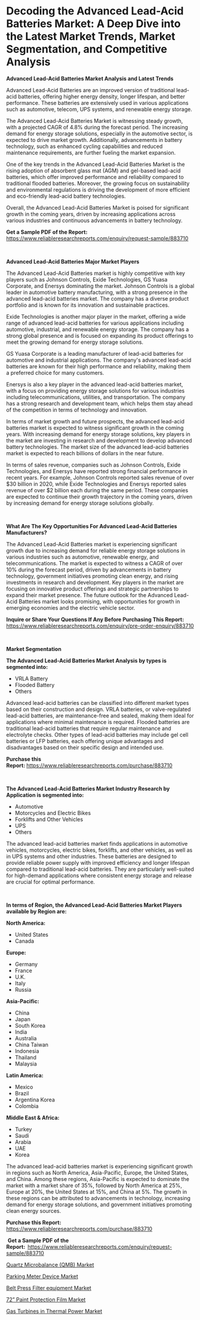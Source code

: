 <p><h1>Decoding the Advanced Lead-Acid Batteries Market: A Deep Dive into the Latest Market Trends, Market Segmentation, and Competitive Analysis</h1></p><p><strong>Advanced Lead-Acid Batteries Market Analysis and Latest Trends</strong></p>
<p><p>Advanced Lead-Acid Batteries are an improved version of traditional lead-acid batteries, offering higher energy density, longer lifespan, and better performance. These batteries are extensively used in various applications such as automotive, telecom, UPS systems, and renewable energy storage.</p><p>The Advanced Lead-Acid Batteries Market is witnessing steady growth, with a projected CAGR of 4.8% during the forecast period. The increasing demand for energy storage solutions, especially in the automotive sector, is expected to drive market growth. Additionally, advancements in battery technology, such as enhanced cycling capabilities and reduced maintenance requirements, are further fueling the market expansion.</p><p>One of the key trends in the Advanced Lead-Acid Batteries Market is the rising adoption of absorbent glass mat (AGM) and gel-based lead-acid batteries, which offer improved performance and reliability compared to traditional flooded batteries. Moreover, the growing focus on sustainability and environmental regulations is driving the development of more efficient and eco-friendly lead-acid battery technologies.</p><p>Overall, the Advanced Lead-Acid Batteries Market is poised for significant growth in the coming years, driven by increasing applications across various industries and continuous advancements in battery technology.</p></p>
<p><strong>Get a Sample PDF of the Report:&nbsp;</strong> <a href="https://www.reliableresearchreports.com/enquiry/request-sample/883710">https://www.reliableresearchreports.com/enquiry/request-sample/883710</a></p>
<p>&nbsp;</p>
<p><strong>Advanced Lead-Acid Batteries Major Market Players</strong></p>
<p><p>The Advanced Lead-Acid Batteries market is highly competitive with key players such as Johnson Controls, Exide Technologies, GS Yuasa Corporate, and Enersys dominating the market. Johnson Controls is a global leader in automotive battery manufacturing, with a strong presence in the advanced lead-acid batteries market. The company has a diverse product portfolio and is known for its innovation and sustainable practices.</p><p>Exide Technologies is another major player in the market, offering a wide range of advanced lead-acid batteries for various applications including automotive, industrial, and renewable energy storage. The company has a strong global presence and is focused on expanding its product offerings to meet the growing demand for energy storage solutions.</p><p>GS Yuasa Corporate is a leading manufacturer of lead-acid batteries for automotive and industrial applications. The company's advanced lead-acid batteries are known for their high performance and reliability, making them a preferred choice for many customers.</p><p>Enersys is also a key player in the advanced lead-acid batteries market, with a focus on providing energy storage solutions for various industries including telecommunications, utilities, and transportation. The company has a strong research and development team, which helps them stay ahead of the competition in terms of technology and innovation.</p><p>In terms of market growth and future prospects, the advanced lead-acid batteries market is expected to witness significant growth in the coming years. With increasing demand for energy storage solutions, key players in the market are investing in research and development to develop advanced battery technologies. The market size of the advanced lead-acid batteries market is expected to reach billions of dollars in the near future.</p><p>In terms of sales revenue, companies such as Johnson Controls, Exide Technologies, and Enersys have reported strong financial performance in recent years. For example, Johnson Controls reported sales revenue of over $30 billion in 2020, while Exide Technologies and Enersys reported sales revenue of over $2 billion each during the same period. These companies are expected to continue their growth trajectory in the coming years, driven by increasing demand for energy storage solutions globally.</p></p>
<p>&nbsp;</p>
<p><strong>What Are The Key Opportunities For Advanced Lead-Acid Batteries Manufacturers?</strong></p>
<p><p>The Advanced Lead-Acid Batteries market is experiencing significant growth due to increasing demand for reliable energy storage solutions in various industries such as automotive, renewable energy, and telecommunications. The market is expected to witness a CAGR of over 10% during the forecast period, driven by advancements in battery technology, government initiatives promoting clean energy, and rising investments in research and development. Key players in the market are focusing on innovative product offerings and strategic partnerships to expand their market presence. The future outlook for the Advanced Lead-Acid Batteries market looks promising, with opportunities for growth in emerging economies and the electric vehicle sector.</p></p>
<p><strong>Inquire or Share Your Questions If Any Before Purchasing This Report:</strong> <a href="https://www.reliableresearchreports.com/enquiry/pre-order-enquiry/883710">https://www.reliableresearchreports.com/enquiry/pre-order-enquiry/883710</a></p>
<p>&nbsp;</p>
<p><strong>Market Segmentation</strong></p>
<p><strong>The Advanced Lead-Acid Batteries Market Analysis by types is segmented into:</strong></p>
<p><ul><li>VRLA Battery</li><li>Flooded Battery</li><li>Others</li></ul></p>
<p><p>Advanced lead-acid batteries can be classified into different market types based on their construction and design. VRLA batteries, or valve-regulated lead-acid batteries, are maintenance-free and sealed, making them ideal for applications where minimal maintenance is required. Flooded batteries are traditional lead-acid batteries that require regular maintenance and electrolyte checks. Other types of lead-acid batteries may include gel cell batteries or LFP batteries, each offering unique advantages and disadvantages based on their specific design and intended use.</p></p>
<p><strong>Purchase this Report:&nbsp;</strong><a href="https://www.reliableresearchreports.com/purchase/883710">https://www.reliableresearchreports.com/purchase/883710</a></p>
<p>&nbsp;</p>
<p><strong>The Advanced Lead-Acid Batteries Market Industry Research by Application is segmented into:</strong></p>
<p><ul><li>Automotive</li><li>Motorcycles and Electric Bikes</li><li>Forklifts and Other Vehicles</li><li>UPS</li><li>Others</li></ul></p>
<p><p>The advanced lead-acid batteries market finds applications in automotive vehicles, motorcycles, electric bikes, forklifts, and other vehicles, as well as in UPS systems and other industries. These batteries are designed to provide reliable power supply with improved efficiency and longer lifespan compared to traditional lead-acid batteries. They are particularly well-suited for high-demand applications where consistent energy storage and release are crucial for optimal performance.</p></p>
<p>&nbsp;</p>
<p><strong>In terms of Region, the Advanced Lead-Acid Batteries Market Players available by Region are:</strong></p>
<p>
    <p> <strong> North America: </strong>
        <ul>
            <li>United States</li>
            <li>Canada</li>
        </ul>
        </p> 
    <p> <strong> Europe: </strong>
        <ul>
            <li>Germany</li>
            <li>France</li>
            <li>U.K.</li>
            <li>Italy</li>
            <li>Russia</li>
        </ul>
        </p> 
    <p> <strong> Asia-Pacific: </strong>
        <ul>
            <li>China</li>
            <li>Japan</li>
            <li>South Korea</li>
            <li>India</li>
            <li>Australia</li>
            <li>China Taiwan</li>
            <li>Indonesia</li>
            <li>Thailand</li>
            <li>Malaysia</li>
        </ul>
        </p> 
    <p> <strong> Latin America: </strong>
        <ul>
            <li>Mexico</li>
            <li>Brazil</li>
            <li>Argentina Korea</li>
            <li>Colombia</li>
        </ul>
        </p> 
    <p> <strong> Middle East & Africa: </strong>
        <ul>
            <li>Turkey</li>
            <li>Saudi</li>
            <li>Arabia</li>
            <li>UAE</li>
            <li>Korea</li>
        </ul>
    </p>
    </p>
<p><p>The advanced lead-acid batteries market is experiencing significant growth in regions such as North America, Asia-Pacific, Europe, the United States, and China. Among these regions, Asia-Pacific is expected to dominate the market with a market share of 35%, followed by North America at 25%, Europe at 20%, the United States at 15%, and China at 5%. The growth in these regions can be attributed to advancements in technology, increasing demand for energy storage solutions, and government initiatives promoting clean energy sources.</p></p>
<p><strong>Purchase this Report: </strong><a href="https://www.reliableresearchreports.com/purchase/883710">https://www.reliableresearchreports.com/purchase/883710</a></p>
<p>&nbsp;<strong>Get a Sample PDF of the Report:&nbsp;&nbsp;</strong><a href="https://www.reliableresearchreports.com/enquiry/request-sample/883710">https://www.reliableresearchreports.com/enquiry/request-sample/883710</a></p>
<p><strong></strong></p>
<p><p><a href="https://medium.com/@alesiabrahimi58/quartz-microbalance-qmb-market-outlook-industry-overview-and-forecast-2024-to-2031-c90a3e1cbede">Quartz Microbalance (QMB) Market</a></p><p><a href="https://medium.com/@kyliemorgan1913/parking-meter-device-market-report-reveals-the-latest-trends-and-growth-opportunities-of-this-3653502b4e52">Parking Meter Device Market</a></p><p><a href="https://medium.com/@alesiabrahimi58/belt-press-filter-equipment-market-research-report-its-history-and-forecast-2024-to-2031-7a18658e3146">Belt Press Filter equipment Market</a></p><p><a href="https://github.com/nicholepatriciadoylenwnrjr0/Market-Research-Report-List-1/blob/main/72-paint-protection-film-market.md">72” Paint Protection Film Market</a></p><p><a href="https://medium.com/@besaosmani1903/gas-turbines-in-thermal-power-market-exploring-market-share-market-trends-and-future-growth-75c459593067">Gas Turbines in Thermal Power Market</a></p></p>